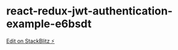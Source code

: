# react-redux-jwt-authentication-example-e6bsdt

[Edit on StackBlitz ⚡️](https://stackblitz.com/edit/react-redux-jwt-authentication-example-e6bsdt)